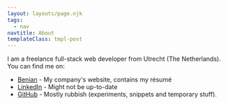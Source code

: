 ```yaml
---
layout: layouts/page.njk
tags:
  - nav
navtitle: About
templateClass: tmpl-post
---
```


I am a freelance full-stack web developer from Utrecht (The Netherlands). You can find me on:

- [Benian](https://benian.nl) - My company's website, contains my résumé
- [LinkedIn](https://www.linkedin.com/in/nielskrijger) - Might not be up-to-date
- [GitHub](https://github.com/nielskrijger) - Mostly rubbish (experiments, snippets and temporary stuff).
